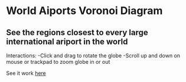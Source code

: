 # World Aiports Voronoi Diagram
## See the regions closest to every large international ariport in the world

Interactions:
-Click and drag to rotate the globe
-Scroll up and down on mouse or trackpad to zoom globe in or out

See it work [here](https://jleckron.github.io/WorldAirportsVoronoi/)
